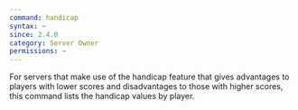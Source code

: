 ```yaml
---
command: handicap
syntax: ~
since: 2.4.0
category: Server Owner
permissions: ~
---
```


For servers that make use of the handicap feature that gives advantages to players with lower scores and disadvantages to those with higher scores, this command lists the handicap values by player.

